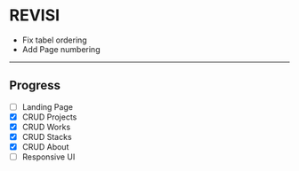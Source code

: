 # REVISI

- Fix tabel ordering
- Add Page numbering

---

## Progress

- [ ] Landing Page
- [x] CRUD Projects
- [x] CRUD Works
- [x] CRUD Stacks
- [x] CRUD About
- [ ] Responsive UI
